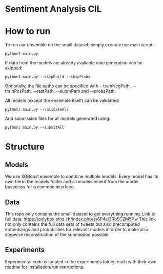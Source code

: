 # Sentiment Analysis CIL

# How to run

To run our ensemble on the small dataset, simply execute our main script:
```
python3 main.py
```

If data from the models are already available data generation can be skipped:
```
python3 main.py --skipBuild --skipProbs
```
Optionally, the file paths can be specified with --trainNegPath,
--trainPosPath, --testPath, --submPath and --probsPath.


All models (except the ensemble itself) can be validated:
```
python3 main.py --validateAll
```

And submission files for all models generated using:
```
python3 main.py --submitAll
```

# Structure

## Models
We use XGBoost ensemble to combine multiple models.
Every model has its own file in the models folder and all models inherit from the model baseclass for a common interface.

## Data
This repo only contains the small dataset to get everything running.
Link to full data: https://polybox.ethz.ch/index.php/s/6P4al3Rb5CZM5Pw
This link not only contains the full data sets of tweets but also precomputed embeddings and probabilities for relevant models in order to make also stepwise reconstruction of the submission possible

## Experiments

Experimental code is located in the experiments folder, each with their own readme for installation/run instructions.
